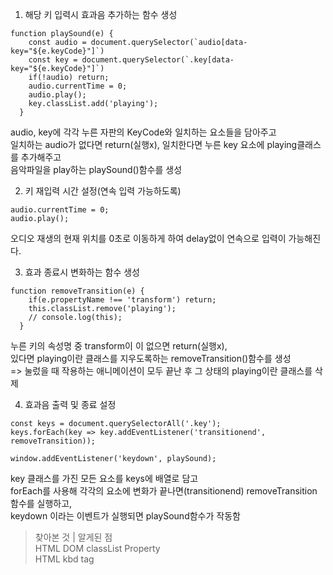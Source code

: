 1. 해당 키 입력시 효과음 추가하는 함수 생성
```
function playSound(e) {
    const audio = document.querySelector(`audio[data-key="${e.keyCode}"]`)
    const key = document.querySelector(`.key[data-key="${e.keyCode}"]`)
    if(!audio) return;
    audio.currentTime = 0;
    audio.play();
    key.classList.add('playing');
  }
```
audio, key에 각각 누른 자판의 KeyCode와 일치하는 요소들을 담아주고<br>
일치하는 audio가 없다면 return(실행x), 일치한다면 누른 key 요소에 playing클래스를 추가해주고<br>
음악파일을 play하는 playSound()함수를 생성



2. 키 재입력 시간 설정(연속 입력 가능하도록)
```
audio.currentTime = 0;
audio.play();
```
오디오 재생의 현재 위치를 0초로 이동하게 하여 delay없이 연속으로 입력이 가능해진다.


3. 효과 종료시 변화하는 함수 생성
```
function removeTransition(e) {
    if(e.propertyName !== 'transform') return;
    this.classList.remove('playing');
    // console.log(this);
  }
```
누른 키의 속성명 중 transform이 이 없으면 return(실행x),<br>
있다면 playing이란 클래스를 지우도록하는 removeTransition()함수를 생성<br>
=> 눌렀을 때 작용하는 애니메이션이 모두 끝난 후 그 상태의 playing이란 클래스를 삭제


4. 효과음 출력 및 종료 설정
```
const keys = document.querySelectorAll('.key');
keys.forEach(key => key.addEventListener('transitionend', removeTransition));

window.addEventListener('keydown', playSound);
```
key 클래스를 가진 모든 요소를 keys에 배열로 담고<br>
forEach를 사용해 각각의 요소에 변화가 끝나면(transitionend) removeTransition 함수를 실행하고,<br>
keydown 이라는 이벤트가 실행되면 playSound함수가 작동함

> 찾아본 것 | 알게된 점<br>
HTML DOM classList Property<br>
HTML kbd tag
